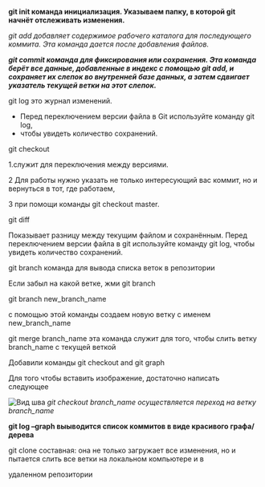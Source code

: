 
**git init команда инициализация. Указываем папку, в которой git начнёт отслеживать изменения.**

_git add   добавляет содержимое рабочего каталога  для последующего коммита. Эта команда дается после добавления файлов._

***git commit  команда для фиксирования или сохранения. Эта команда берёт все данные, добавленные в индекс с помощью git add, и сохраняет их
слепок во внутренней базе данных, а затем сдвигает указатель текущей ветки на этот слепок.***

git log это журнал изменений.
* Перед переключением версии файла в Git 
используйте команду git log,
* чтобы увидеть 
количество сохранений.

git checkout  

1.служит для переключения между версиями.

2 Для работы нужно указать не только 
интересующий вас коммит, но и вернуться 
в тот, где работаем,

3 при помощи команды 
git checkout master.

 git diff 
 
Показывает разницу между текущим файлом 
и сохранённым. Перед переключением версии файла в git  используйте команду git log, чтобы увидеть 
количество сохранений.

git branch команда для вывода списка веток в репозитории

Если забыл на какой ветке, жми git branch

git branch new_branch_name

с помощью этой команды создаем новую ветку с именем new_branch_name

git merge branch_name эта команда служит для того, чтобы слить ветку branch_name с текущей веткой  

Добавили команды git checkout and git graph

Для того чтобы вставить изображение, достаточно написать следующее

![Вид шва](seam.jpg)
_git checkout branch_name осуществляется переход на ветку branch_name_

**git log –graph выыводится список коммитов в виде красивого графа/дерева**

 git clone составная: она не только загружает все изменения, но и пытается слить все ветки на локальном компьютере и в 
 
   удаленном репозитории



